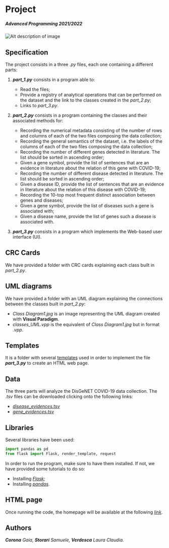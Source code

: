 # Project
##### Advanced Programming 2021/2022
![Alt description of image](https://www.cloverdx.com/hubfs/david-clode-PsqJlaAlvXk-unsplash__1618841662_5.81.219.59.jpg) 

## Specification
The project consists in a three *.py* files, each one containing a different parts:
1. ***part_1.py*** consists in a program able to: 
   * Read the files;
   * Provide a registry of analytical operations that can be performed on the dataset and the link to the classes created in the _part_2.py_;
   * Links to _part_3.py_. 
   
2. ***part_2.py*** consists in a program containing the classes and their associated methods for:
   * Recording the numerical metadata consisting of the number of rows and columns of each of the two files composing the data collection;
   * Recording the general semantics of the dataset, i.e. the labels of the columns of each of the two files composing the data collection;
   * Recording the number of different genes detected in literature. The list should be sorted in ascending order;
   * Given a gene symbol, provide the list of sentences that are an evidence in literature about the relation of this gene with COVID-19;
   * Recording the number of different disease detected in literature. The list should be sorted in ascending order;
   * Given a disease ID, provide the list of sentences that are an evidence in literature about the relation of this disease with COVID-19;
   * Recording the 10-top most frequent distinct association between genes and diseases;
   * Given a gene symbol, provide the list of diseases such a gene is associated with;
   * Given a disease name, provide the list of genes such a disease is associated with.
   
3. ***part_3.py*** consists in a program which implements the Web-based user interface (UI).


## CRC Cards
We have provided a folder with CRC cards explaining each class built in _part_2.py_.

## UML diagrams
We have provided a folder with an UML diagram explaining the connections between the classes built in _part_2.py_:
- _Class Diagram1.jpg_ is an image representing the UML diagram created with **Visual Paradigm**.
- _classes_UML.vpp_ is the equivalent of _Class Diagram1.jpg_ but in format _.vpp_.

## Templates 
It is a folder with several <ins>templates</ins> used in order to implement the file ***part_3.py*** to create an HTML web page.

## Data
The three parts will analyze the DisGeNET COVID-19 data collection. The *.tsv* files can be downloaded clicking onto the following links:
-   *[disease_evidences.tsv](https://github.com/anuzzolese/genomics-unibo/blob/master/2020-2021/project/dataset/disease_evidences.tsv.gz)*
-   *[gene_evidences.tsv](https://github.com/anuzzolese/genomics-unibo/blob/master/2020-2021/project/dataset/gene_evidences.tsv.gz)*

## Libraries
Several libraries have been used:
```python
import pandas as pd
from flask import Flask, render_template, request
```

In order to run the program, make sure to have them installed. If not, we have provided some tutorials to do so:
- Installing *[Flask](https://phoenixnap.com/kb/install-flask)*;
- Installing *[pandas](https://pandas.pydata.org/docs/getting_started/install.html)*.

## HTML page
Once running the code, the homepage will be available at the following <ins>*[link](http://127.0.0.1:3000/main)*</ins>.

## Authors
***Corona** Gaia, **Storari** Samuele, **Verdesca** Laura Claudia.*

